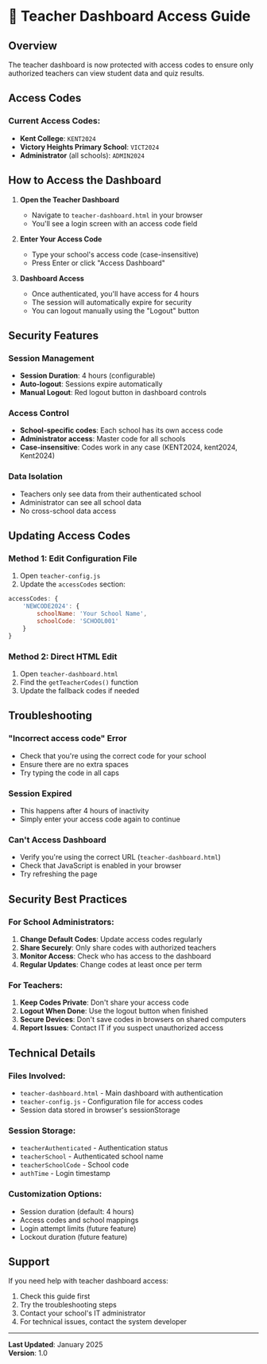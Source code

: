 # 🔐 Teacher Dashboard Access Guide

## Overview
The teacher dashboard is now protected with access codes to ensure only authorized teachers can view student data and quiz results.

## Access Codes

### Current Access Codes:
- **Kent College**: `KENT2024`
- **Victory Heights Primary School**: `VICT2024`
- **Administrator** (all schools): `ADMIN2024`

## How to Access the Dashboard

1. **Open the Teacher Dashboard**
   - Navigate to `teacher-dashboard.html` in your browser
   - You'll see a login screen with an access code field

2. **Enter Your Access Code**
   - Type your school's access code (case-insensitive)
   - Press Enter or click "Access Dashboard"

3. **Dashboard Access**
   - Once authenticated, you'll have access for 4 hours
   - The session will automatically expire for security
   - You can logout manually using the "Logout" button

## Security Features

### Session Management
- **Session Duration**: 4 hours (configurable)
- **Auto-logout**: Sessions expire automatically
- **Manual Logout**: Red logout button in dashboard controls

### Access Control
- **School-specific codes**: Each school has its own access code
- **Administrator access**: Master code for all schools
- **Case-insensitive**: Codes work in any case (KENT2024, kent2024, Kent2024)

### Data Isolation
- Teachers only see data from their authenticated school
- Administrator can see all school data
- No cross-school data access

## Updating Access Codes

### Method 1: Edit Configuration File
1. Open `teacher-config.js`
2. Update the `accessCodes` section:
```javascript
accessCodes: {
    'NEWCODE2024': {
        schoolName: 'Your School Name',
        schoolCode: 'SCHOOL001'
    }
}
```

### Method 2: Direct HTML Edit
1. Open `teacher-dashboard.html`
2. Find the `getTeacherCodes()` function
3. Update the fallback codes if needed

## Troubleshooting

### "Incorrect access code" Error
- Check that you're using the correct code for your school
- Ensure there are no extra spaces
- Try typing the code in all caps

### Session Expired
- This happens after 4 hours of inactivity
- Simply enter your access code again to continue

### Can't Access Dashboard
- Verify you're using the correct URL (`teacher-dashboard.html`)
- Check that JavaScript is enabled in your browser
- Try refreshing the page

## Security Best Practices

### For School Administrators:
1. **Change Default Codes**: Update access codes regularly
2. **Share Securely**: Only share codes with authorized teachers
3. **Monitor Access**: Check who has access to the dashboard
4. **Regular Updates**: Change codes at least once per term

### For Teachers:
1. **Keep Codes Private**: Don't share your access code
2. **Logout When Done**: Use the logout button when finished
3. **Secure Devices**: Don't save codes in browsers on shared computers
4. **Report Issues**: Contact IT if you suspect unauthorized access

## Technical Details

### Files Involved:
- `teacher-dashboard.html` - Main dashboard with authentication
- `teacher-config.js` - Configuration file for access codes
- Session data stored in browser's sessionStorage

### Session Storage:
- `teacherAuthenticated` - Authentication status
- `teacherSchool` - Authenticated school name
- `teacherSchoolCode` - School code
- `authTime` - Login timestamp

### Customization Options:
- Session duration (default: 4 hours)
- Access codes and school mappings
- Login attempt limits (future feature)
- Lockout duration (future feature)

## Support

If you need help with teacher dashboard access:
1. Check this guide first
2. Try the troubleshooting steps
3. Contact your school's IT administrator
4. For technical issues, contact the system developer

---

**Last Updated**: January 2025  
**Version**: 1.0 